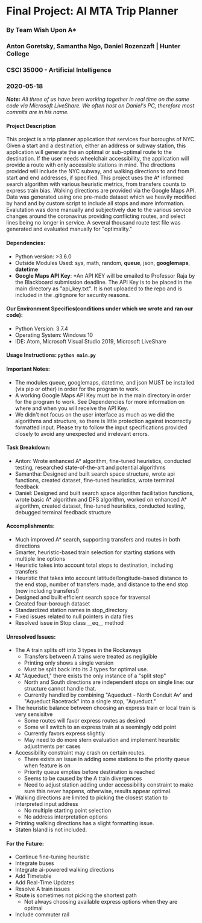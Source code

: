 # Final Project: AI MTA Trip Planner
### By Team Wish Upon A*
### Anton Goretsky, Samantha Ngo, Daniel Rozenzaft | Hunter College
### CSCI 35000 - Artificial Intelligence 
### 2020-05-18

_**Note:** All three of us have been working together in real time on the same code via Microsoft LiveShare. We often host on Daniel's PC, therefore most commits are in his name._

#### Project Description
This project is a trip planner application that services four boroughs of NYC. Given a start and a destination, either an address or subway station, this application will generate the an optimal or sub-optimal route to the destination. If the user needs wheelchair accessibility, the application will provide a route with only accessible stations in mind. The directions provided will include the NYC subway, and walking directions to and from start and end addresses, if specified. This project uses the A* informed search algorithm with various heuristic metrics, from transfers counts to express train bias. Walking directions are provided via the Google Maps API. Data was generated using one pre-made dataset which we heavily modified by hand and by custom script to include all stops and more information. Evalutation was done manually and subjectively due to the various service changes around the coronavirus providing conflicting routes, and select lines being no longer in service. A several thousand route test file was generated and evaluated manually for "optimality."

#### Dependencies:
- Python version: >3.6.0
- Outside Modules Used: sys, math, random, **queue**, json, **googlemaps**, **datetime**
- **Google Maps API Key**: *An API KEY will be emailed to Professor Raja by the Blackboard submission deadline. The API Key is to be placed in the main directory as "api_key.txt". It is not uploaded to the repo and is included in the .gitignore for security reasons.

#### Our Environment Specifics(conditions under which we wrote and ran our code):
- Python Version: 3.7.4
- Operating System: Windows 10
- IDE: Atom, Microsoft Visual Studio 2019, Microsoft LiveShare

#### Usage Instructions: ```python main.py```

#### Important Notes:
- The modules queue, googlemaps, datetime, and json MUST be installed (via pip or other) in order for the program to work.
- A working Google Maps API Key must be in the main directory in order for the program to work. See Dependencies for more information on where and when you will receive the API Key.
- We didn't not focus on the user interface as much as we did the algorithms and structure, so there is little protection against incorrectly formatted input. Please try to follow the input specifications provided closely to avoid any unexpected and irrelevant errors.

#### Task Breakdown:
- Anton: Wrote enhanced A* algorithm, fine-tuned heuristics, conducted testing, researched state-of-the-art and potential algorithms
- Samantha: Designed and built search space structure, wrote api functions, created dataset, fine-tuned heuristics, wrote terminal feedback
- Daniel: Designed and built search space algorithm facilitation functions, wrote basic A* algorithm and DFS algorithm, worked on enhanced A* algorithm, created dataset, fine-tuned heuristics, conducted testing, debugged terminal feedback structure

#### Accomplishments:
- Much improved A* search, supporting transfers and routes in both directions
- Smarter, heuristic-based train selection for starting stations with multiple line options
- Heuristic takes into account total stops to destination, including transfers
- Heuristic that takes into account latitude/longitude-based distance to the end stop, number of transfers made, and distance to the end stop (now including transfers!)
- Designed and built efficient search space for traversal
- Created four-borough dataset
- Standardized station names in stop_directory 
- Fixed issues related to null pointers in data files
- Resolved issue in Stop class \_\_eq\_\_ method

#### Unresolved Issues:
- The A train splits off into 3 types in the Rockaways
    - Transfers between A trains were treated as negligible
    - Printing only shows a single version
    - Must be split back into its 3 types for optimal use.
- At "Aqueduct," there exists the only instance of a "split stop"
    - North and South directions are independent stops on single line: our structure cannot handle that.
    - Currently handled by combining "Aqueduct - North Conduit Av' and "Aqueduct Racetrack" into a single stop, "Aqueduct."
- The heuristic balance between choosing an express train or local train is very sensisitve
    - Some routes will favor express routes as desired
    - Some will switch to an express train at a seemingly odd point
    - Currently favors express slightly
    - May need to do more stern evaluation and implement heuristic adjustments per cases
- Accessibility constraint may crash on certain routes.
    - There exists an issue in adding some stations to the priority queue when feature is on
    - Priority queue empties before destination is reached
    - Seems to be caused by the A train divergences
    - Need to adjust station adding under accessibility constraint to make sure this never happens, otherwise, results appear       optimal.
- Walking directions are limited to picking the closest station to interpreted input address
    - No multiple starting point selection
    - No address interpretation options
- Printing walking directions has a slight formatting issue.
- Staten Island is not included.


#### For the Future:
- Continue fine-tuning heuristic
- Integrate buses
- Integrate ai-powered walking directions
- Add Timetable
- Add Real-Time Updates
- Resolve A train issues
- Route is sometimes not picking the shortest path
    - Not always choosing available express options when they are optimal
 - Include commuter rail
